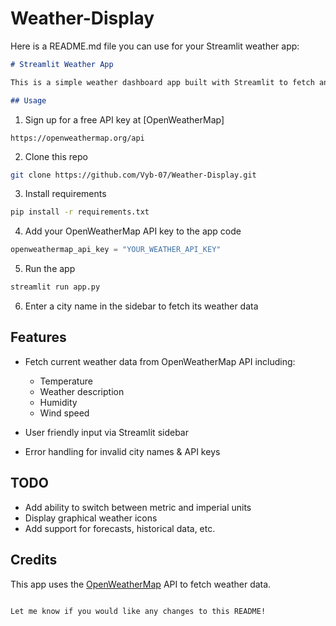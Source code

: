 # Weather-Display
Here is a README.md file you can use for your Streamlit weather app:

```md
# Streamlit Weather App

This is a simple weather dashboard app built with Streamlit to fetch and display weather data for a given city using the OpenWeatherMap API.

## Usage
```
1. Sign up for a free API key at [OpenWeatherMap]
```
https://openweathermap.org/api
```
2. Clone this repo

```bash
git clone https://github.com/Vyb-07/Weather-Display.git
```

3. Install requirements

```bash 
pip install -r requirements.txt
```

4. Add your OpenWeatherMap API key to the app code
```python
openweathermap_api_key = "YOUR_WEATHER_API_KEY" 
```

5. Run the app

```bash
streamlit run app.py
```

6. Enter a city name in the sidebar to fetch its weather data

## Features

- Fetch current weather data from OpenWeatherMap API including:

  - Temperature
  - Weather description
  - Humidity
  - Wind speed

- User friendly input via Streamlit sidebar
- Error handling for invalid city names & API keys

## TODO

- Add ability to switch between metric and imperial units
- Display graphical weather icons 
- Add support for forecasts, historical data, etc.

## Credits

This app uses the [OpenWeatherMap](https://openweathermap.org/api) API to fetch weather data.
```

Let me know if you would like any changes to this README!
